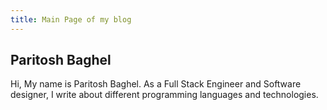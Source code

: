 ```yaml
---
title: Main Page of my blog
---
```

## Paritosh Baghel

Hi, My name is Paritosh Baghel. As a Full Stack Engineer and Software designer, I write about different programming languages and technologies.